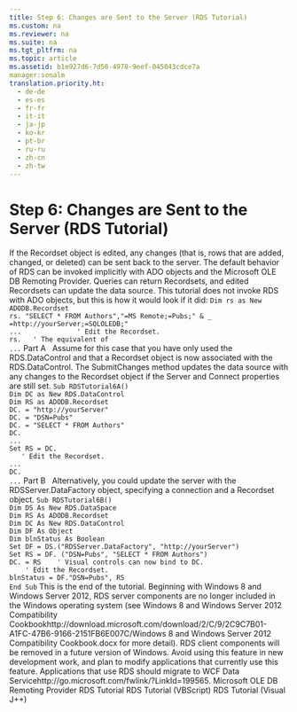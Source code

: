 ```yaml
---
title: Step 6: Changes are Sent to the Server (RDS Tutorial)
ms.custom: na
ms.reviewer: na
ms.suite: na
ms.tgt_pltfrm: na
ms.topic: article
ms.assetid: b1e927d6-7d50-4978-9eef-045043cdce7a
manager:sonalm
translation.priority.ht: 
  - de-de
  - es-es
  - fr-fr
  - it-it
  - ja-jp
  - ko-kr
  - pt-br
  - ru-ru
  - zh-cn
  - zh-tw
---
```

# Step 6: Changes are Sent to the Server (RDS Tutorial)
<?xml version="1.0" encoding="utf-8"?>
<developerConceptualDocument xmlns="http://ddue.schemas.microsoft.com/authoring/2003/5" xmlns:xlink="http://www.w3.org/1999/xlink" xmlns:xsi="http://www.w3.org/2001/XMLSchema-instance" xsi:schemaLocation="http://ddue.schemas.microsoft.com/authoring/2003/5 http://dduestorage.blob.core.windows.net/ddueschema/developer.xsd">
  <introduction>
    <para>If the <legacyBold>Recordset</legacyBold> object is edited, any changes (that is, rows that are added, changed, or deleted) can be sent back to the server.</para>
    <alert class="note">
      <para>The default behavior of RDS can be invoked implicitly with ADO objects and the Microsoft OLE DB Remoting Provider. Queries can return <legacyBold>Recordset</legacyBold>s, and edited <legacyBold>Recordset</legacyBold>s can update the data source. This tutorial does not invoke RDS with ADO objects, but this is how it would look if it did:</para>
    </alert>
    <code>Dim rs as New ADODB.Recordset
rs. "SELECT * FROM Authors","=MS Remote;=Pubs;" &amp; _
=http://yourServer;=SQLOLEDB;"
...              ' Edit the Recordset.
rs.   ' The equivalent of 
...</code>
    <para>         <legacyBold>Part A</legacyBold>   Assume for this case that you have only used the <legacyLink xlink:href="d85ea4fc-451c-436e-97b8-58f92b149dd0">RDS.DataControl</legacyLink> and that a <legacyBold>Recordset</legacyBold> object is now associated with the <legacyBold>RDS.DataControl</legacyBold>. The <legacyLink xlink:href="250062a4-13c4-4bed-807d-8b9ad81536d4">SubmitChanges</legacyLink> method updates the data source with any changes to the <legacyBold>Recordset</legacyBold> object if the <legacyLink xlink:href="d2727ce7-da9f-4271-ae3c-9334ef477c14">Server</legacyLink> and <legacyLink xlink:href="dbad5e77-b213-4eb8-aecf-d60f203fdb59">Connect</legacyLink> properties are still set.</para>
    <code>Sub RDSTutorial6A()
Dim DC as New RDS.DataControl
Dim RS as ADODB.Recordset
DC. = "http://yourServer"
DC. = "DSN=Pubs"
DC. = "SELECT * FROM Authors"
DC.
...
Set RS = DC.
   ' Edit the Recordset.
...
DC.
...</code>
    <para>         <legacyBold>Part B</legacyBold>   Alternatively, you could update the server with the <legacyLink xlink:href="e75240c2-b749-471e-b6ea-98cae232efbe">RDSServer.DataFactory</legacyLink> object, specifying a connection and a <legacyBold>Recordset</legacyBold> object.</para>
    <code>Sub RDSTutorial6B()
Dim DS As New RDS.DataSpace
Dim RS As ADODB.Recordset
Dim DC As New RDS.DataControl
Dim DF As Object
Dim blnStatus As Boolean
Set DF = DS.("RDSServer.DataFactory", "http://yourServer")
Set RS = DF. ("DSN=Pubs", "SELECT * FROM Authors")
DC. = RS    ' Visual controls can now bind to DC.
    ' Edit the Recordset.
blnStatus = DF."DSN=Pubs", RS
End Sub</code>
    <para>
      <legacyBold>This is the end of the tutorial.</legacyBold>
    </para>
    <alert class="important">
      <para>Beginning with Windows 8 and Windows Server 2012, RDS server components are no longer included in the Windows operating system (see Windows 8 and <externalLink><linkText>Windows Server 2012 Compatibility Cookbook</linkText><linkUri>http://download.microsoft.com/download/2/C/9/2C9C7B01-A1FC-47B6-9166-2151FB6E007C/Windows 8 and Windows Server 2012 Compatibility Cookbook.docx</linkUri></externalLink> for more detail). RDS client components will be removed in a future version of Windows. Avoid using this feature in new development work, and plan to modify applications that currently use this feature. Applications that use RDS should migrate to <externalLink><linkText>WCF Data Service</linkText><linkUri>http://go.microsoft.com/fwlink/?LinkId=199565</linkUri></externalLink>.</para>
    </alert>
  </introduction>
  <relatedTopics>
<link xlink:href="a4360ed4-b70f-4734-9041-4025d033346b">Microsoft OLE DB Remoting Provider</link>
<link xlink:href="6e3305a0-7bc7-40d1-9122-235c15d23ab2">RDS Tutorial</link>
<link xlink:href="e2a48c4d-88b1-43ff-a202-9cdec54997d2">RDS Tutorial (VBScript)</link>
<link xlink:href="d0d735e0-669a-41e7-ada2-8dd80924e349">RDS Tutorial (Visual J++)</link>
</relatedTopics>
</developerConceptualDocument>